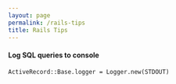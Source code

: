 ```yaml
---
layout: page
permalink: /rails-tips
title: Rails Tips
---
```


#### Log SQL queries to console

`ActiveRecord::Base.logger = Logger.new(STDOUT)`
